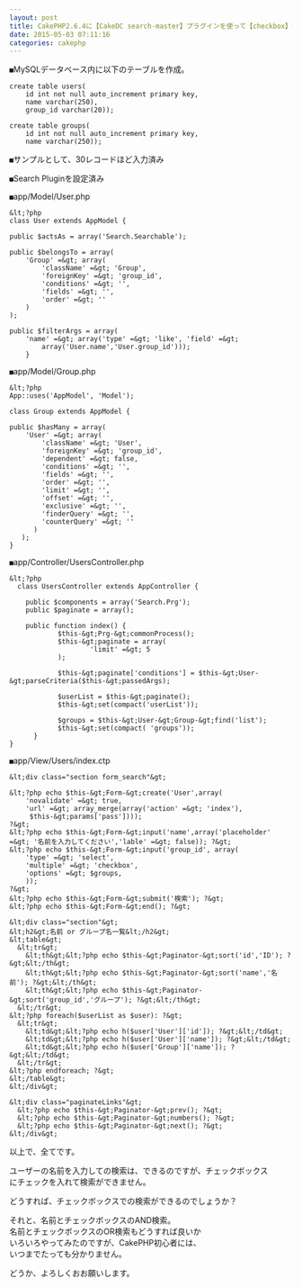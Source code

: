 ```yaml
---
layout: post
title: CakePHP2.6.4に【CakeDC search-master】プラグインを使って【checkbox】での検索ができない。
date: 2015-05-03 07:11:16
categories: cakephp
---
```

<p><code>■</code>MySQLデータベース内に以下のテーブルを作成。</p>

```
create table users(
    id int not null auto_increment primary key,
    name varchar(250),
    group_id varchar(20));

create table groups(
    id int not null auto_increment primary key,
    name varchar(250));
```

<p><code>■</code>サンプルとして、30レコードほど入力済み</p>

<p><code>■</code>Search Pluginを設定済み</p>

<p><code>■</code>app/Model/User.php</p>

```
&lt;?php
class User extends AppModel {

public $actsAs = array('Search.Searchable');

public $belongsTo = array(              
    'Group' =&gt; array(
        'className' =&gt; 'Group',
        'foreignKey' =&gt; 'group_id',
        'conditions' =&gt; '',
        'fields' =&gt; '',
        'order' =&gt; ''
    )
);

public $filterArgs = array(
    'name' =&gt; array('type' =&gt; 'like', 'field' =&gt;
        array('User.name','User.group_id')));
    }
```

<p><code>■</code>app/Model/Group.php</p>

```
&lt;?php
App::uses('AppModel', 'Model');

class Group extends AppModel {

public $hasMany = array(
    'User' =&gt; array(
        'className' =&gt; 'User',
        'foreignKey' =&gt; 'group_id',
        'dependent' =&gt; false,
        'conditions' =&gt; '',
        'fields' =&gt; '',
        'order' =&gt; '',
        'limit' =&gt; '',
        'offset' =&gt; '',
        'exclusive' =&gt; '',
        'finderQuery' =&gt; '',
        'counterQuery' =&gt; ''
      )
   );
}
```

<p><code>■</code>app/Controller/UsersController.php</p>

```
&lt;?php
  class UsersController extends AppController {

    public $components = array('Search.Prg');
    public $paginate = array();

    public function index() {
            $this-&gt;Prg-&gt;commonProcess();
            $this-&gt;paginate = array(
                    'limit' =&gt; 5
            );

            $this-&gt;paginate['conditions'] = $this-&gt;User-&gt;parseCriteria($this-&gt;passedArgs);

            $userList = $this-&gt;paginate();
            $this-&gt;set(compact('userList'));

            $groups = $this-&gt;User-&gt;Group-&gt;find('list');
            $this-&gt;set(compact( 'groups'));
      }
}
```

<p><code>■</code>app/View/Users/index.ctp</p>

```
&lt;div class="section form_search"&gt;

&lt;?php echo $this-&gt;Form-&gt;create('User',array(
    'novalidate' =&gt; true,
    'url' =&gt; array_merge(array('action' =&gt; 'index'),
     $this-&gt;params['pass'])));
?&gt;
&lt;?php echo $this-&gt;Form-&gt;input('name',array('placeholder' =&gt; '名前を入力してください','lable' =&gt; false)); ?&gt;
&lt;?php echo $this-&gt;Form-&gt;input('group_id', array(
    'type' =&gt; 'select',
    'multiple' =&gt; 'checkbox',
    'options' =&gt; $groups,
    ));
?&gt;
&lt;?php echo $this-&gt;Form-&gt;submit('検索'); ?&gt;
&lt;?php echo $this-&gt;Form-&gt;end(); ?&gt;

&lt;div class="section"&gt;
&lt;h2&gt;名前 or グループ名一覧&lt;/h2&gt;
&lt;table&gt;
  &lt;tr&gt;
    &lt;th&gt;&lt;?php echo $this-&gt;Paginator-&gt;sort('id','ID'); ?&gt;&lt;/th&gt;
    &lt;th&gt;&lt;?php echo $this-&gt;Paginator-&gt;sort('name','名前'); ?&gt;&lt;/th&gt;
    &lt;th&gt;&lt;?php echo $this-&gt;Paginator-&gt;sort('group_id','グループ'); ?&gt;&lt;/th&gt;
  &lt;/tr&gt;
&lt;?php foreach($userList as $user): ?&gt;
  &lt;tr&gt;
    &lt;td&gt;&lt;?php echo h($user['User']['id']); ?&gt;&lt;/td&gt;
    &lt;td&gt;&lt;?php echo h($user['User']['name']); ?&gt;&lt;/td&gt;
    &lt;td&gt;&lt;?php echo h($user['Group']['name']); ?&gt;&lt;/td&gt;
  &lt;/tr&gt;
&lt;?php endforeach; ?&gt;
&lt;/table&gt;
&lt;/div&gt;

&lt;div class="paginateLinks"&gt;
  &lt;?php echo $this-&gt;Paginator-&gt;prev(); ?&gt;
  &lt;?php echo $this-&gt;Paginator-&gt;numbers(); ?&gt;
  &lt;?php echo $this-&gt;Paginator-&gt;next(); ?&gt;
&lt;/div&gt;
```

<p>以上で、全てです。</p>

<p>ユーザーの名前を入力しての検索は、できるのですが、チェックボックス<br>
にチェックを入れて検索ができません。</p>

<p>どうすれば、チェックボックスでの検索ができるのでしょうか？</p>

<p>それと、名前とチェックボックスのAND検索。<br>
名前とチェックボックスのOR検索もどうすれば良いか<br>
いろいろやってみたのですが、CakePHP初心者には、<br>
いつまでたっても分かりません。</p>

<p>どうか、よろしくおお願いします。</p>
